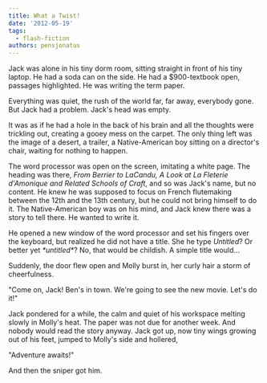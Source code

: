```yaml
---
title: What a Twist!
date: '2012-05-19'
tags:
  - flash-fiction
authors: pensjonatus
---
```


Jack was alone in his tiny dorm room, sitting straight in front of his tiny
laptop. He had a soda can on the side. He had a $900-textbook open, passages
highlighted. He was writing the term paper.

<!-- truncate -->

Everything was quiet, the rush of the world far, far away, everybody gone. But
Jack had a problem. Jack's head was empty.

It was as if he had a hole in the back of his brain and all the thoughts were
trickling out, creating a gooey mess on the carpet. The only thing left was the
image of a desert, a trailer, a Native-American boy sitting on a director's
chair, waiting for nothing to happen.

The word processor was open on the screen, imitating a white page. The heading
was there, _From Berrier to LaCandu, A Look at La Fleterie d'Amonique and
Related Schools of Craft_, and so was Jack's name, but no content. He knew he
was supposed to focus on French flutemaking between the 12th and the 13th
century, but he could not bring himself to do it. The Native-American boy was on
his mind, and Jack knew there was a story to tell there. He wanted to write it.

He opened a new window of the word processor and set his fingers over the
keyboard, but realized he did not have a title. She he type _Untitled_? Or
better yet _\*untitled\*_? No, that would be childish. A simple title would...

Suddenly, the door flew open and Molly burst in, her curly hair a storm of
cheerfulness.

"Come on, Jack! Ben's in town. We're going to see the new movie. Let's do it!"

Jack pondered for a while, the calm and quiet of his workspace melting slowly in
Molly's heat. The paper was not due for another week. And nobody would read the
story anyway. Jack got up, now tiny wings growing out of his feet, jumped to
Molly's side and hollered,

"Adventure awaits!"

And then the sniper got him.
